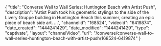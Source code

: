 {
    "title": "Converse Wall to Wall Series: Huntington Beach with Artist Push",
    "description": "Artist Push took his geometric stylings to the side of the Livery Gruppe building in Huntington Beach this summer, creating an epic piece of beach side art. ...",
    "channelid": "168524",
    "videoid": "6419874",
    "date_created": "1444241429",
    "date_modified": "1444241429",
    "type": "captivate",
    "layout": "channelVideo",
    "url": "\/converse\/converse-wall-to-wall-series-huntington-beach-with-artist-push\/168524-6419874"
}